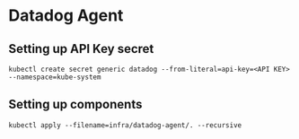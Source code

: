 # Datadog Agent

## Setting up API Key secret

```
kubectl create secret generic datadog --from-literal=api-key=<API KEY> --namespace=kube-system
```

## Setting up components

```
kubectl apply --filename=infra/datadog-agent/. --recursive
```
